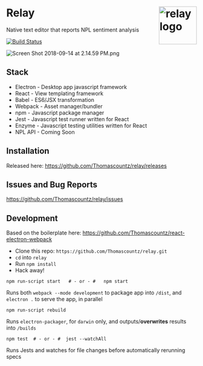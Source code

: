 # Relay <img src="https://s8.postimg.cc/kqvsuvir9/Relay_Logo.jpg" alt="relay logo" width="100" align="right"/>

Native text editor that reports NPL sentiment analysis 


[![Build Status](https://semaphoreci.com/api/v1/thomascountz1/relay/branches/master/badge.svg)](https://semaphoreci.com/thomascountz1/relay)

![Screen Shot 2018-09-14 at 2.14.59 PM.png](https://waffleio-direct-uploads-production.s3.amazonaws.com/uploads/58cc2389b8f05b2000fc6b5c/125516c66e82c728ace21e0d46db978826878de9bce1b057e40fa0c5710b772a6455f76b7191a37af1132f4f5a565ecc3c4a4356bcbbd671f3e57862804e0ebfd66b0c72903445f9b98a16be01ba21d91dd4e3ba834ad2f42f67b6d5db1063474f4dcbed5727a19f41c95df54de8495dad1a3460e4712431.png)

## Stack

- Electron - Desktop app javascript framework
- React - View templating framework
- Babel - ES6/JSX transformation
- Webpack - Asset manager/bundler
- npm - Javascript package manager
- Jest - Javascript test runner written for React
- Enzyme - Javascript testing utilities written for React
- NPL API - Coming Soon

## Installation

Released here: https://github.com/Thomascountz/relay/releases

## Issues and Bug Reports

https://github.com/Thomascountz/relay/issues

## Development

Based on the boilerplate here: https://github.com/Thomascountz/react-electron-webpack

- Clone this repo: `https://github.com/Thomascountz/relay.git`
- `cd` into `relay`
- Run `npm install`
- Hack away!

```
npm run-script start   # - or - #   npm start
```

Runs both `webpack --mode development` to package app into `/dist`, and `electron .` to serve the app, in parallel

```
npm run-script rebuild
```

Runs `electron-packager`, for `darwin` only, and outputs/**overwrites** results into `/builds`

```
npm test  # - or - #  jest --watchAll
```

Runs Jests and watches for file changes before automatically rerunning specs
